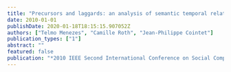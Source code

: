 ```yaml
---
title: "Precursors and laggards: an analysis of semantic temporal relationships on a blog network"
date: 2010-01-01
publishDate: 2020-01-18T18:15:15.907052Z
authors: ["Telmo Menezes", "Camille Roth", "Jean-Philippe Cointet"]
publication_types: ["1"]
abstract: ""
featured: false
publication: "*2010 IEEE Second International Conference on Social Computing*"
---
```


